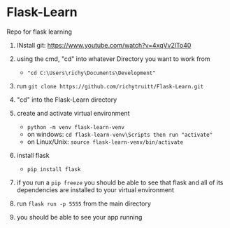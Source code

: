 # Flask-Learn
Repo for flask learning

1. INstall git: https://www.youtube.com/watch?v=4xqVv2lTo40

2. using the cmd, "cd" into whatever Directory you want to work from
    - ``"cd C:\Users\richy\Documents\Development"``

3. run ``git clone https://github.com/richytruitt/Flask-Learn.git``

4. "cd" into the Flask-Learn directory

5. create and activate virtual environment
    - ``python -m venv flask-learn-venv``
    - on windows: ``cd flask-learn-venv\Scripts then run "activate"``
    - on Linux/Unix: ``source flask-learn-venv/bin/activate``

6. install flask
    - ``pip install flask``

7. if you run a ``pip freeze`` you should be able to see that flask and all of its dependencies are installed to your virtual environment

8. run ``flask run -p 5555`` from the main directory

9. you should be able to see your app running
